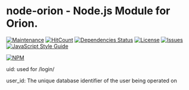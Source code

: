 # node-orion - Node.js Module for Orion.
[![Maintenance](https://img.shields.io/badge/Maintained%3F-yes-green.svg)](https://github.com/orion-labs/node-orion/graphs/commit-activity)
[![HitCount](http://hits.dwyl.io/orion-labs/node-orion.svg)](http://hits.dwyl.io/orion-labs/node-orion)
[![Dependencies Status](https://img.shields.io/david/orion-labs/node-orion.svg)](https://david-dm.org/orion-labs/node-orion)
[![License](https://img.shields.io/badge/License-Apache%202.0-blue.svg)](https://opensource.org/licenses/Apache-2.0)
[![Issues](https://img.shields.io/github/issues/orion-labs/node-orion.svg?style=flat-square)](https://github.com/orion-labs/node-orion/issues)
[![JavaScript Style Guide](https://img.shields.io/badge/code_style-standard-brightgreen.svg)](https://standardjs.com)

[![NPM](https://nodei.co/npm/@orionlabs/node-orion.png)](https://nodei.co/npm/@orionlabs/node-orion/)



uid: used for /login/

user_id: The unique database identifier of the user being operated on



